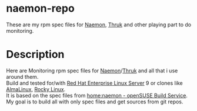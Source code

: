 # naemon-repo
These are my rpm spec files for [Naemon](https://www.naemon.io/), [Thruk](https://thruk.org/) and other playing part to do monitoring.

# Description
Here are Monitoring rpm spec files for [Naemon](https://www.naemon.io/)/[Thruk](https://thruk.org/) and all that i use around them.  
Build and tested for/with [Red Hat Enterprise Linux Server](https://www.redhat.com/en/technologies/linux-platforms/enterprise-linux/server) 9
or clones like [AlmaLinux](https://almalinux.org/), [Rocky Linux](https://rockylinux.org/).  
It is based on the spec files from [home:naemon - openSUSE Build Service](https://build.opensuse.org/project/show/home:naemon).  
My goal is to build all with only spec files and get sources from git repos.
